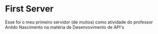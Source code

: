 # First Server
Esse foi o meu primeiro servidor (de muitos) como atividade do professor Anildo Nascimento na matéria de Desenvovimento de API's

